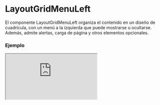 # LayoutGridMenuLeft

El componente LayoutGridMenuLeft organiza el contenido en un diseño de cuadrícula, con un menú a la izquierda que puede mostrarse u ocultarse. Además, admite alertas, carga de página y otros elementos opcionales.

 

### Ejemplo

<iframe minHeightIframe="30dvh" src="https://fenextjs-component-storybook.vercel.app/iframe.html?args=&id=layout-layoutgridmenuleft--index&viewMode=story" />

### Importación

Para importar el componente LayoutGridMenuLeft, se puede hacer desde fenextjs

```tsx copy
import { LayoutGridMenuLeft } from "fenextjs";
```

### Parámetros

| Parámetro | Tipo | Requerido | Default | Descripcion |
| --------- | ---- | --------- | ------- | ----------- |
| useAlertHook | boolean | no | true | Indica si se debe renderizar el componente de alerta (AlertHook). |
| alertHookProps | AlertHookProps | no | \{\} | Propiedades para configurar el AlertHook. |
| loader | boolean | no | false | Indica si la página está en estado de carga, mostrando un indicador de carga. |
| menuLeft | ReactNode | no | undefined | Contenido que se renderiza en el menú izquierdo del layout. |
| menuLeftActive | boolean | no | true | Indica si el menú izquierdo está activo. |
| menuLeftMovilActive | boolean | no | false | Indica si el menú izquierdo está activo en dispositivos móviles. |
| useHeaderButtonMenu | boolean | no | false | Permite mostrar un botón en el encabezado para alternar el menú. |
| usePageProgress | boolean | no | true | Habilita una barra de progreso de la página. |
| target | string | no | 'fenext-btn-menu-checkbox' | El objetivo del botón en el menú. |
| className | string | no | '' | Clase CSS para el componente principal. |
| classNameMenuLeft | string | no | '' | Clase CSS para el menú izquierdo. |
| classNameMenuLeftContent | string | no | '' | Clase CSS para el contenido del menú izquierdo. |
| classNameChildren | string | no | '' | Clase CSS para el contenedor de los hijos del componente. |

### Storybook

Para ver el storybook del componente lo puede hacer con este [link](https://fenextjs-component-storybook.vercel.app/?path=/story/layout-layoutgridmenuleft--index)

### Usos

- Uso básico

```tsx copy
<LayoutGridMenuLeft />
```

- Con menú personalizado

```tsx copy
<LayoutGridMenuLeft menuLeft={<CustomMenu />} />
```

- Con estado de carga

```tsx copy
<LayoutGridMenuLeft loader={true} />
```

